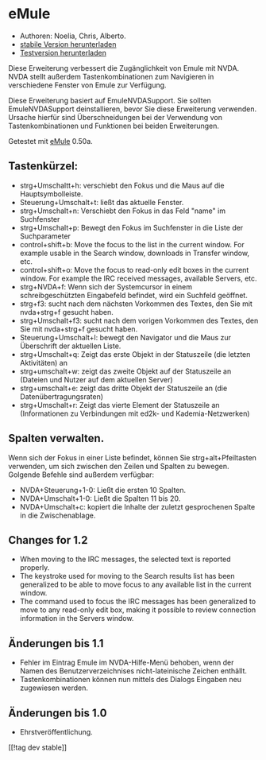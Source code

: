 # eMule #

*	Authoren: Noelia, Chris, Alberto.
*	[stabile Version herunterladen][1]
*	[Testversion herunterladen][1]

Diese Erweiterung verbessert die Zugänglichkeit von Emule mit NVDA.  NVDA
stellt außerdem Tastenkombinationen zum Navigieren in verschiedene Fenster
von Emule zur Verfügung. 

Diese Erweiterung basiert auf EmuleNVDASupport. Sie sollten EmuleNVDASupport
deinstallieren, bevor Sie diese Erweiterung verwenden. Ursache hierfür sind
Überschneidungen bei der Verwendung von Tastenkombinationen und Funktionen
bei beiden Erweiterungen.

Getestet mit [eMule][2] 0.50a.

## Tastenkürzel: ##

*	strg+Umschaltt+h: verschiebt den Fokus und die Maus auf die
  Hauptsymbolleiste.
*	Steuerung+Umschalt+t: ließt das aktuelle Fenster.
*	strg+Umschalt+n: Verschiebt den Fokus in das Feld "name" im Suchfenster
*	strg+Umschalt+p: Bewegt den Fokus im Suchfenster in die Liste der
  Suchparameter
*	control+shift+b: Move the focus to the list in the current window. For
  example usable in the Search window, downloads in Transfer window, etc.
*	control+shift+o: Move the focus to read-only edit boxes in the current
  window. For example the IRC received messages, available Servers, etc.
*	strg+NVDA+f: Wenn sich der Systemcursor in einem schreibgeschützten
  Eingabefeld befindet, wird ein Suchfeld geöffnet.
*	strg+f3: sucht nach dem nächsten Vorkommen des Textes, den Sie mit
  nvda+strg+f gesucht haben.
*	strg+Umschalt+f3: sucht nach dem vorigen Vorkommen des Textes, den Sie mit
  nvda+strg+f gesucht haben.
*	Steuerung+Umschalt+l: bewegt den Navigator und die Maus zur Überschrift
  der aktuellen Liste.
*	strg+Umschalt+q: Zeigt das erste Objekt in der Statuszeile (die letzten
  Aktivitäten) an
*	strg+umschalt+w: zeigt das zweite Objekt auf der Statuszeile an (Dateien
  und Nutzer auf dem aktuellen Server)
*	strg+umschalt+e: zeigt das dritte Objekt der Statuszeile an (die
  Datenübertragungsraten)
*	strg+Umschalt+r: Zeigt das vierte Element der Statuszeile an
  (Informationen zu Verbindungen mit ed2k- und Kademia-Netzwerken)

## Spalten verwalten. ##

Wenn sich der Fokus in einer Liste befindet, können Sie strg+alt+Pfeiltasten
verwenden, um sich zwischen den Zeilen und Spalten zu bewegen. Golgende
Befehle sind außerdem verfügbar:

*	NVDA+Steuerung+1-0: Ließt die ersten 10 Spalten.
*	NVDA+Umschalt+1-0: Ließt die Spalten 11 bis 20.
*	NVDA+Umschalt+c: kopiert die Inhalte der zuletzt gesprochenen Spalte in
  die Zwischenablage.

## Changes for 1.2 ##
*	 When moving to the IRC messages, the selected text is reported properly.
*	 The keystroke used for moving to the Search results list has been
   generalized to be able to move focus to any available list in the current
   window.
*	 The command used to focus the IRC messages has been generalized to move
   to any read-only edit box, making it possible to review connection
   information in the Servers window.

## Änderungen bis 1.1 ##
*	 Fehler im Eintrag Emule im NVDA-Hilfe-Menü behoben, wenn der Namen des
   Benutzerverzeichnises nicht-lateinische Zeichen enthällt.
*	 Tastenkombinationen können nun mittels des Dialogs Eingaben neu
   zugewiesen werden.

## Änderungen bis 1.0 ##
*	 Ehrstveröffentlichung.

[[!tag dev stable]]

[1]: http://addons.nvda-project.org/files/get.php?file=em

[2]: http://www.emule-project.net

[3]: http://addons.nvda-project.org/files/get.php?file=em-dev

